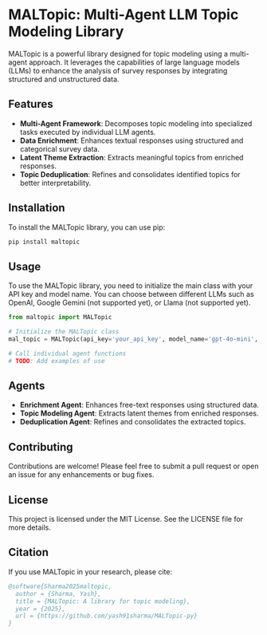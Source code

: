 # MALTopic: Multi-Agent LLM Topic Modeling Library

MALTopic is a powerful library designed for topic modeling using a multi-agent approach. It leverages the capabilities of large language models (LLMs) to enhance the analysis of survey responses by integrating structured and unstructured data.

## Features

- **Multi-Agent Framework**: Decomposes topic modeling into specialized tasks executed by individual LLM agents.
- **Data Enrichment**: Enhances textual responses using structured and categorical survey data.
- **Latent Theme Extraction**: Extracts meaningful topics from enriched responses.
- **Topic Deduplication**: Refines and consolidates identified topics for better interpretability.

## Installation

To install the MALTopic library, you can use pip:

```bash
pip install maltopic
```

## Usage

To use the MALTopic library, you need to initialize the main class with your API key and model name. You can choose between different LLMs such as OpenAI, Google Gemini (not supported yet), or Llama (not supported yet).

```python
from maltopic import MALTopic

# Initialize the MALTopic class
mal_topic = MALTopic(api_key='your_api_key', model_name='gpt-4o-mini', llm_type='openai')

# Call individual agent functions
# TODO: Add examples of use
```

## Agents

- **Enrichment Agent**: Enhances free-text responses using structured data.
- **Topic Modeling Agent**: Extracts latent themes from enriched responses.
- **Deduplication Agent**: Refines and consolidates the extracted topics.

## Contributing

Contributions are welcome! Please feel free to submit a pull request or open an issue for any enhancements or bug fixes.

## License

This project is licensed under the MIT License. See the LICENSE file for more details.

## Citation

If you use MALTopic in your research, please cite:

```bibtex
@software{Sharma2025maltopic,
  author = {Sharma, Yash},
  title = {MALTopic: A library for topic modeling},
  year = {2025},
  url = {https://github.com/yash91sharma/MALTopic-py}
}
